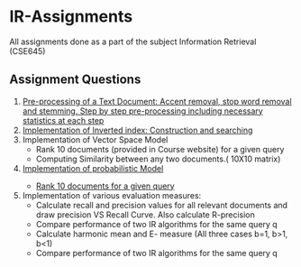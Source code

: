 # IR-Assignments
All assignments done as a part of the subject Information Retrieval (CSE645)
## Assignment Questions
<ol>
  <li><a href="https://github.com/SreyaSalil/IR-Assignments/blob/main/IR_Assignment_1.ipynb">Pre-processing of a Text Document: Accent removal, stop word removal and stemming. Step by step pre-processing including necessary statistics at each step</a></li>
  <li><a href="https://github.com/SreyaSalil/IR-Assignments/blob/main/IR_Assignment_2.ipynb">Implementation of Inverted index: Construction and searching</a></li>
  <li>
    Implementation of Vector Space Model
    <ul>
      <li>Rank 10 documents (provided in Course website) for a given query</li>
      <li>Computing Similarity between any two documents.( 10X10 matrix)</li>
    </ul>
  </li>
  <li><a href="https://github.com/SreyaSalil/IR-Assignments/blob/main/IR_Assignment_4.ipynb">
    Implementation of probabilistic Model
    <ul>
      <li>Rank 10 documents for a given query</li>
<!--       <li>Compare performance of two IR algorithms for the same query q</li>
      <li>Calculate harmonic mean and E- measure (All three cases b=1, b&gt;1, b&lt;1)</li> -->
    </ul>
    </a>
  </li>
  <li>
    Implementation of various evaluation measures:
    <ul>
      <li>Calculate recall and precision values for all relevant documents and draw precision VS Recall Curve. Also calculate R-precision</li>
      <li>Compare performance of two IR algorithms for the same query q</li>
      <li>Calculate harmonic mean and E- measure (All three cases b=1, b&gt;1, b&lt;1)</li>
      <li>Compare performance of two IR algorithms for the same query q</li>
    </ul>
  </li>
 </ol>
